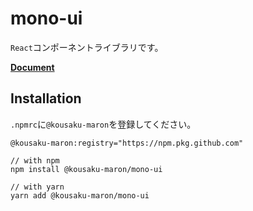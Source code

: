 # mono-ui

`React`コンポーネントライブラリです。

**[Document](https://kousaku-maron.github.io/mono-ui/)**

## Installation

`.npmrc`に`@kousaku-maron`を登録してください。

```
@kousaku-maron:registry="https://npm.pkg.github.com"
```

```
// with npm
npm install @kousaku-maron/mono-ui

// with yarn
yarn add @kousaku-maron/mono-ui
```
